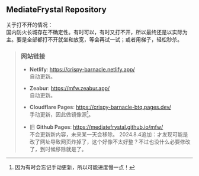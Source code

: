 ## MediateFrystal Repository

关于打不开的情况：  
国内防火长城存在不确定性。有时可以，有时又打不开，所以最终还是以实际为主。要是全部都打不开就坐和放宽，等会再试一试；或者用梯子，轻松秒杀。

> ### 网站链接
>
> - **Netlify**: <https://crispy-barnacle.netlify.app/>  
> 自动更新。
>
> - **Zeabur**: <https://mfw.zeabur.app/>  
> 自动更新。
>
> - **Cloudflare Pages**: <https://crispy-barnacle-btq.pages.dev/>  
> 手动更新，因此做镜像源[^1]。
>
> - 旧 **Github Pages**: <https://mediatefrystal.github.io/mfw/>  
> 不会更新新内容，未来某一天会移除。
> 2024.8.4追加：才发现可能是改了网址导致网页炸掉了，这个好像不太好整？不过也没什么必要修改了，到时候移除就是了。

[^1]: 因为有时会忘记手动更新，所以可能进度慢一点！
